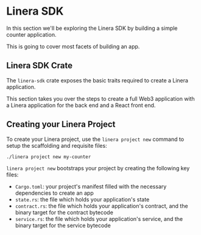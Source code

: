 # Linera SDK

In this section we'll be exploring the Linera SDK by building a simple counter application.

This is going to cover most facets of building an app.

## Linera SDK Crate

The `linera-sdk` crate exposes the basic traits required to create a Linera
application.

This section takes you over the steps to create a full Web3 application with a
Linera application for the back end and a React front end.

## Creating your Linera Project

To create your Linera project, use the `linera project new` command to setup
the scaffolding and requisite files:

```bash
./linera project new my-counter
```

`linera project new` bootstraps your project by creating the following key files:

- `Cargo.toml`: your project's manifest filled with the necessary dependencies to create an app
- `state.rs`: the file which holds your application's state
- `contract.rs`: the file which holds your application's contract, and the binary target for the contract bytecode
- `service.rs`: the file which holds your application's service, and the binary target for the service bytecode

